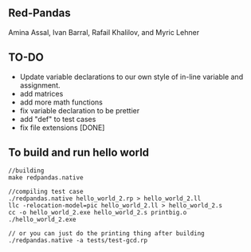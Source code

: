 ## Red-Pandas
Amina Assal, Ivan Barral, Rafail Khalilov, and Myric Lehner

## TO-DO
- Update variable declarations to our own style of in-line variable and assignment.
- add matrices
- add more math functions
- fix variable declaration to be prettier
- add "def" to test cases
- fix file extensions [DONE]

## To build and run hello world

```
//building
make redpandas.native

//compiling test case
./redpandas.native hello_world_2.rp > hello_world_2.ll
llc -relocation-model=pic hello_world_2.ll > hello_world_2.s
cc -o hello_world_2.exe hello_world_2.s printbig.o
./hello_world_2.exe

// or you can just do the printing thing after building
./redpandas.native -a tests/test-gcd.rp
```
